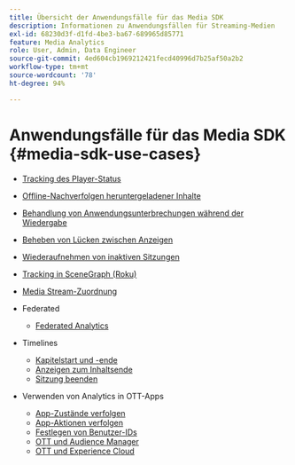 ```yaml
---
title: Übersicht der Anwendungsfälle für das Media SDK
description: Informationen zu Anwendungsfällen für Streaming-Medien
exl-id: 68230d3f-d1fd-4be3-ba67-689965d85771
feature: Media Analytics
role: User, Admin, Data Engineer
source-git-commit: 4ed604cb1969212421fecd40996d7b25af50a2b2
workflow-type: tm+mt
source-wordcount: '78'
ht-degree: 94%

---
```


# Anwendungsfälle für das Media SDK {#media-sdk-use-cases}

* [Tracking des Player-Status](/help/use-cases/player-state-tracking/player-state-overview.md)
* [Offline-Nachverfolgen heruntergeladener Inhalte](/help/use-cases/track-downloaded-content.md)
* [Behandlung von Anwendungsunterbrechungen während der Wiedergabe](/help/use-cases/cookbook/app-interrupts.md)
* [Beheben von Lücken zwischen Anzeigen](/help/use-cases/cookbook/fix-ad-play-ad.md)
* [Wiederaufnehmen von inaktiven Sitzungen](/help/use-cases/cookbook/resuming-inactive.md)
* [Tracking in SceneGraph (Roku)](/help/use-cases/cookbook/sdk-track-scenegraph.md)
* [Media Stream-Zuordnung](/help/use-cases/media-analytics-cookbook/media-dimensions.md)

* Federated
   * [Federated Analytics ](/help/use-cases/federated-analytics.md)

* Timelines
   * [Kapitelstart und -ende](/help/use-cases/timelines/chapter-start-end.md)
   * [Anzeigen zum Inhaltsende](/help/use-cases/timelines/view-to-end-of-content.md)
   * [Sitzung beenden](/help/use-cases/timelines/user-abandons-session.md)

* Verwenden von Analytics in OTT-Apps
   * [App-Zustände verfolgen](/help/use-cases/analytics-with-ott/track-app-states.md)
   * [App-Aktionen verfolgen](/help/use-cases/analytics-with-ott/track-app-actions.md)
   * [Festlegen von Benutzer-IDs](/help/use-cases/analytics-with-ott/set-user-ids.md)
   * [OTT und Audience Manager](/help/use-cases/analytics-with-ott/ott-am.md)
   * [OTT und Experience Cloud](/help/use-cases/analytics-with-ott/ott-experience-cloud.md)
